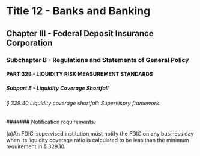 
# Title 12 - Banks and Banking
## Chapter III - Federal Deposit Insurance Corporation
### Subchapter B - Regulations and Statements of General Policy
#### PART 329 - LIQUIDITY RISK MEASUREMENT STANDARDS
##### Subpart E - Liquidity Coverage Shortfall
###### § 329.40 Liquidity coverage shortfall: Supervisory framework.
####### Notification requirements.

(a)An FDIC-supervised institution must notify the FDIC on any business day when its liquidity coverage ratio is calculated to be less than the minimum requirement in § 329.10.
